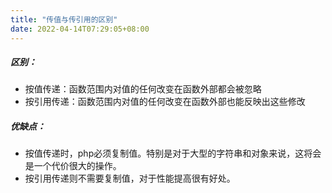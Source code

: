 ```yaml
---
title: "传值与传引用的区别"
date: 2022-04-14T07:29:05+08:00
---
```


##### 区别：

* 按值传递：函数范围内对值的任何改变在函数外部都会被忽略
* 按引用传递：函数范围内对值的任何改变在函数外部也能反映出这些修改

##### 优缺点：

* 按值传递时，php必须复制值。特别是对于大型的字符串和对象来说，这将会是一个代价很大的操作。
* 按引用传递则不需要复制值，对于性能提高很有好处。
